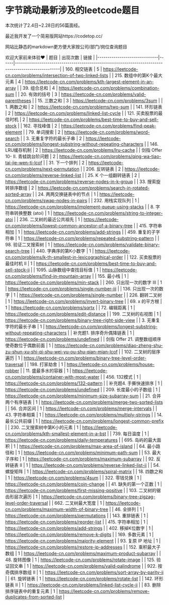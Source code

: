 # 字节跳动最新涉及的leetcode题目

本次统计了2.4日~2.28日的56篇面经。

最近我开发了一个简易版网站https://codetop.cc/

网站比静态的markdown更方便大家按公司/部门/岗位查询题目

欢迎大家前来体验❤️
| 题目                           | 出现次数 | 链接                                                                                                 |
|------------------------------|------|----------------------------------------------------------------------------------------------------|
| 160. 相交链表                    | 5    | https://leetcode-cn.com/problems/intersection-of-two-linked-lists                                  |
| 215. 数组中的第K个最大元素             | 4    | https://leetcode-cn.com/problems/kth-largest-element-in-an-array                                   |
| 39. 组合总和                     | 4    | https://leetcode-cn.com/problems/combination-sum                                                   |
| 20. 有效的括号                    | 3    | https://leetcode-cn.com/problems/valid-parentheses                                                 |
| 15. 三数之和                     | 3    | https://leetcode-cn.com/problems/3sum                                                              |
| 1. 两数之和                      | 2    | https://leetcode-cn.com/problems/two-sum                                                           |
| 141. 环形链表                    | 2    | https://leetcode-cn.com/problems/linked-list-cycle                                                 |
| 121. 买卖股票的最佳时机               | 2    | https://leetcode-cn.com/problems/best-time-to-buy-and-sell-stock                                   |
| 162. 寻找峰值                    | 2    | https://leetcode-cn.com/problems/find-peak-element                                                 |
| 79. 单词搜索                     | 2    | https://leetcode-cn.com/problems/word-search                                                       |
| 3. 无重复字符的最长子串                | 2    | https://leetcode-cn.com/problems/longest-substring-without-repeating-characters                    |
| 146. LRU缓存机制                 | 2    | https://leetcode-cn.com/problems/lru-cache                                                         |
| 剑指 Offer 10- II. 青蛙跳台阶问题     | 2    | https://leetcode-cn.com/problems/qing-wa-tiao-tai-jie-wen-ti-lcof                                  |
| 31. 下一个排列                    | 2    | https://leetcode-cn.com/problems/next-permutation                                                  |
| 206. 反转链表                    | 2    | https://leetcode-cn.com/problems/reverse-linked-list                                               |
| 25. K 个一组翻转链表                | 2    | https://leetcode-cn.com/problems/reverse-nodes-in-k-group                                          |
| 33. 搜索旋转排序数组                 | 2    | https://leetcode-cn.com/problems/search-in-rotated-sorted-array                                    |
| 24. 两两交换链表中的节点               | 1    | https://leetcode-cn.com/problems/swap-nodes-in-pairs                                               |
| 232. 用栈实现队列                  | 1    | https://leetcode-cn.com/problems/implement-queue-using-stacks                                      |
| 8. 字符串转换整数 (atoi)            | 1    | https://leetcode-cn.com/problems/string-to-integer-atoi                                            |
| 236. 二叉树的最近公共祖先              | 1    | https://leetcode-cn.com/problems/lowest-common-ancestor-of-a-binary-tree                           |
| 415. 字符串相加                   | 1    | https://leetcode-cn.com/problems/add-strings                                                       |
| 459. 重复的子字符串                 | 1    | https://leetcode-cn.com/problems/repeated-substring-pattern                                        |
| 98. 验证二叉搜索树                  | 1    | https://leetcode-cn.com/problems/validate-binary-search-tree                                       |
| 440. 字典序的第K小数字               | 1    | https://leetcode-cn.com/problems/k-th-smallest-in-lexicographical-order                            |
| 122. 买卖股票的最佳时机 II            | 1    | https://leetcode-cn.com/problems/best-time-to-buy-and-sell-stock-ii                                |
| 1095. 山脉数组中查找目标值             | 1    | https://leetcode-cn.com/problems/find-in-mountain-array                                            |
| 155. 最小栈                     | 1    | https://leetcode-cn.com/problems/min-stack                                                         |
| 260. 只出现一次的数字 III            | 1    | https://leetcode-cn.com/problems/single-number-iii                                                 |
| 136. 只出现一次的数字                | 1    | https://leetcode-cn.com/problems/single-number                                                     |
| 226. 翻转二叉树                   | 1    | https://leetcode-cn.com/problems/invert-binary-tree                                                |
| 69. x 的平方根                   | 1    | https://leetcode-cn.com/problems/sqrtx                                                             |
| 72. 编辑距离                     | 1    | https://leetcode-cn.com/problems/edit-distance                                                     |
| 199. 二叉树的右视图                 | 1    | https://leetcode-cn.com/problems/binary-tree-right-side-view                                       |
| 3. 无重复字符的最长子串                | 1    | https://leetcode-cn.com/problems/longest-substring-without-repeating-characters                    |
| 补充题1. 排序奇升偶降链表               | 1    | https://leetcode-cn.com/problems/undefined                                                         |
| 剑指 Offer 21. 调整数组顺序使奇数位于偶数前面 | 1    | https://leetcode-cn.com/problems/diao-zheng-shu-zu-shun-xu-shi-qi-shu-wei-yu-ou-shu-qian-mian-lcof |
| 102. 二叉树的层序遍历                | 1    | https://leetcode-cn.com/problems/binary-tree-level-order-traversal                                 |
| 198. 打家劫舍                    | 1    | https://leetcode-cn.com/problems/house-robber                                                      |
| 11. 盛最多水的容器                  | 1    | https://leetcode-cn.com/problems/container-with-most-water                                         |
| 456. 132模式                   | 1    | https://leetcode-cn.com/problems/132-pattern                                                       |
| 补充题4. 手撕快速排序                 | 1    | https://leetcode-cn.com/problems/undefined                                                         |
| 209. 长度最小的子数组                | 1    | https://leetcode-cn.com/problems/minimum-size-subarray-sum                                         |
| 21. 合并两个有序链表                 | 1    | https://leetcode-cn.com/problems/merge-two-sorted-lists                                            |
| 56. 合并区间                     | 1    | https://leetcode-cn.com/problems/merge-intervals                                                   |
| 43. 字符串相乘                    | 1    | https://leetcode-cn.com/problems/multiply-strings                                                  |
| 14. 最长公共前缀                   | 1    | https://leetcode-cn.com/problems/longest-common-prefix                                             |
| 230. 二叉搜索树中第K小的元素            | 1    | https://leetcode-cn.com/problems/kth-smallest-element-in-a-bst                                     |
| 739. 每日温度                    | 1    | https://leetcode-cn.com/problems/daily-temperatures                                                |
| 695. 岛屿的最大面积                 | 1    | https://leetcode-cn.com/problems/max-area-of-island                                                |
| 64. 最小路径和                    | 1    | https://leetcode-cn.com/problems/minimum-path-sum                                                  |
| 53. 最大子序和                    | 1    | https://leetcode-cn.com/problems/maximum-subarray                                                  |
| 92. 反转链表 II                  | 1    | https://leetcode-cn.com/problems/reverse-linked-list-ii                                            |
| 54. 螺旋矩阵                     | 1    | https://leetcode-cn.com/problems/spiral-matrix                                                     |
| 18. 四数之和                     | 1    | https://leetcode-cn.com/problems/4sum                                                              |
| 322. 零钱兑换                    | 1    | https://leetcode-cn.com/problems/coin-change                                                       |
| 41. 缺失的第一个正数                 | 1    | https://leetcode-cn.com/problems/first-missing-positive                                            |
| 103. 二叉树的锯齿形层次遍历             | 1    | https://leetcode-cn.com/problems/binary-tree-zigzag-level-order-traversal                          |
| 662. 二叉树最大宽度                 | 1    | https://leetcode-cn.com/problems/maximum-width-of-binary-tree                                      |
| 46. 全排列                      | 1    | https://leetcode-cn.com/problems/permutations                                                      |
| 143. 重排链表                    | 1    | https://leetcode-cn.com/problems/reorder-list                                                      |
| 415. 字符串相加                   | 1    | https://leetcode-cn.com/problems/add-strings                                                       |
| 402. 移掉K位数字                  | 1    | https://leetcode-cn.com/problems/remove-k-digits                                                   |
| 169. 多数元素                    | 1    | https://leetcode-cn.com/problems/majority-element                                                  |
| 93. 复原 IP 地址                 | 1    | https://leetcode-cn.com/problems/restore-ip-addresses                                              |
| 152. 乘积最大子数组                 | 1    | https://leetcode-cn.com/problems/maximum-product-subarray                                          |
| 48. 旋转图像                     | 1    | https://leetcode-cn.com/problems/rotate-image                                                      |
| 125. 验证回文串                   | 1    | https://leetcode-cn.com/problems/valid-palindrome                                                  |
| 922. 按奇偶排序数组 II              | 1    | https://leetcode-cn.com/problems/sort-array-by-parity-ii                                           |
| 61. 旋转链表                     | 1    | https://leetcode-cn.com/problems/rotate-list                                                       |
| 142. 环形链表 II                 | 1    | https://leetcode-cn.com/problems/linked-list-cycle-ii                                              |
| 83. 删除排序链表中的重复元素             | 1    | https://leetcode-cn.com/problems/remove-duplicates-from-sorted-list                                |
